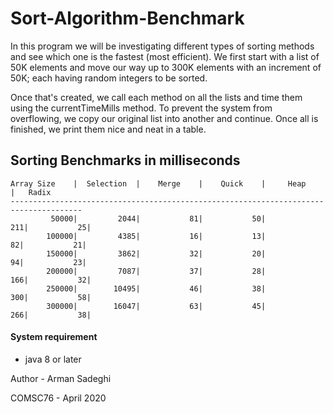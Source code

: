 # Sort-Algorithm-Benchmark

In this program we will be investigating different types of sorting methods
 and see which one is the fastest (most efficient). We first start with a list of
 50K elements and move our way up to 300K elements with an increment of 50K; each having
 random integers to be sorted. 
 
 Once that's created, we call each method on all the lists
 and time them using the currentTimeMills method. To prevent the system from overflowing,
 we copy our original list into another and continue. Once all is finished, we print
 them nice and neat in a table.
  


Sorting Benchmarks in milliseconds
 -
 ```
 Array Size    |  Selection  |    Merge    |    Quick    |     Heap    |   Radix
--------------------------------------------------------------------------------------
          50000|         2044|           81|           50|          211|           25|
         100000|         4385|           16|           13|           82|           21|
         150000|         3862|           32|           20|           94|           23|
         200000|         7087|           37|           28|          166|           32|
         250000|        10495|           46|           38|          300|           58|
         300000|        16047|           63|           45|          266|           38|
 ```

#### System requirement

* java 8 or later 


 Author - Arman Sadeghi
 
 COMSC76 - April 2020
 
